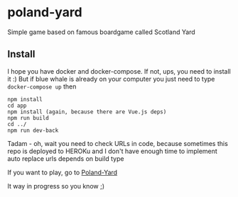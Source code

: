 # poland-yard
Simple game based on famous boardgame called Scotland Yard

## Install 

I hope you have docker and docker-compose. If not, ups, you need to install it :)
But if blue whale is already on your computer you just need to type
```docker-compose up```
then 
``` 
npm install
cd app
npm install (again, because there are Vue.js deps)
npm run build
cd ../
npm run dev-back
```
Tadam - oh, wait
you need to check URLs in code, because sometimes this repo is deployed to HEROKu and I don't have enough time to implement auto
replace urls depends on build type

If you want to play, go to [Poland-Yard](https://poland-yard.herokuapp.com) 

It way in progress so you know ;)
